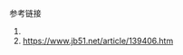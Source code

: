 





参考链接

1. [](https://www.cnblogs.com/zhizhan/p/5615947.html)
2. https://www.jb51.net/article/139406.htm

